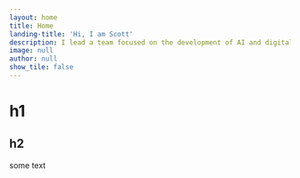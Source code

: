 ```yaml
---
layout: home
title: Home
landing-title: 'Hi, I am Scott'
description: I lead a team focused on the development of AI and digital twin technologies for the environment
image: null
author: null
show_tile: false
---
```


<h1 id="content">h1</h1>
<h2 id="content">h2</h2>

<p>some text</p>
